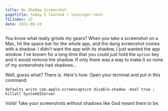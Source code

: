 ```yaml
---
title: No Shadow Screenshot
pageTitle: today I learned | leininger.tech
TILIndex: 22
date: 2021-08-10
---
```


You know what really grinds my gears? When you take a screenshot on a Mac, hit the space bar for the whole app, and the dang screenshot comes with a shadow. I didn't want the app with its shadow, I just wanted the app window. I've known for a long time that you could just hold the `option` key and it would remove the shadow. If only there was a way to make it so none of my screenshots had shadows...

Well, guess what? There is. Here's how. Open your terminal and put in this command:

```shell
defaults write com.apple.screencapture disable-shadow -bool true ; killall SystemUIServer
```

Voilà! Take your screenshots without shadows like God meant them to be.
